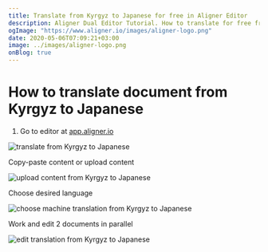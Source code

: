 ```yaml
---
title: Translate from Kyrgyz to Japanese for free in Aligner Editor
description: Aligner Dual Editor Tutorial. How to translate for free from Kyrgyz to Japanese. Aligner is multilingual document management platform. 
ogImage: "https://www.aligner.io/images/aligner-logo.png"
date: 2020-05-06T07:09:21+03:00
image: ../images/aligner-logo.png
onBlog: true
---
```


# How to translate document from Kyrgyz to Japanese

1. Go to editor at [app.aligner.io](https://app.aligner.io "Aligner App web page")

![translate from Kyrgyz to Japanese](../aligner-blank-editor.png "translate from Kyrgyz to Japanese")

Copy-paste content or upload content

![upload content from Kyrgyz to Japanese](../aligner-uploaded-document.png "upload content from Kyrgyz to Japanese")

Choose desired language

![choose machine translation from Kyrgyz to Japanese](../aligner-language-dropdown.png "choose machine translation from Kyrgyz to Japanese")

Work and edit 2 documents in parallel

![edit translation from Kyrgyz to Japanese](../aligner-double-sitded-editor.png "edit translation from Kyrgyz to Japanese")

